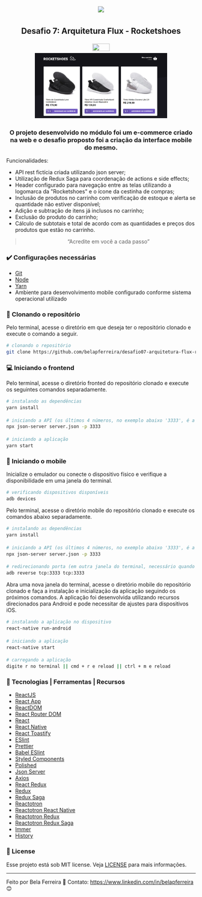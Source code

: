 <h1 align="center">
<img src="https://user-images.githubusercontent.com/59603768/75156287-8fa02b80-56f0-11ea-84a3-a6bacc2fcdd1.png">
</h1>

<h2 align="center">
  <p>Desafio 7: Arquitetura Flux - Rocketshoes</p>
  <p align="center">
    <img src="mobile/src/assets/Rocketshoes.GIF" width="30%" height="30%" max-width:100% >
    <img src="frontend/src/assets/images/rocketshoes.PNG" width="70%" height="70%" max-width:100% >
  </p>
</h2>

<h3 align="center">
  O projeto desenvolvido no módulo foi um e-commerce criado na web e o desafio proposto foi a criação da interface mobile do mesmo.
</h3>

  Funcionalidades:

  - API rest fictícia criada utilizando json server;
  - Utilização de Redux Saga para coordenação de actions e side effects;
  - Header configurado para navegação entre as telas utilizando a logomarca da "Rocketshoes" e o ícone da cestinha de compras;
  - Inclusão de produtos no carrinho com verificação de estoque e alerta se quantidade não estiver disponível;
  - Adição e subtração de itens já inclusos no carrinho;
  - Exclusão do produto do carrinho;
  - Cálculo de subtotais e total de acordo com as quantidades e preços dos produtos que estão no carrinho.

<blockquote align="center">“Acredite em você a cada passo”</blockquote>

### :heavy_check_mark: Configurações necessárias

-  [Git](https://git-scm.com)
-  [Node](https://nodejs.org/)
-  [Yarn](https://yarnpkg.com/)
-  Ambiente para desenvolvimento mobile configurado conforme sistema operacional utilizado

### :arrow_down_small: Clonando o repositório
Pelo terminal, acesse o diretório em que deseja ter o repositório clonado e execute o comando a seguir.
```bash
# clonando o repositório
git clone https://github.com/belapferreira/desafio07-arquitetura-flux-rocketshoes
```
### :computer: Iniciando o frontend
Pelo terminal, acesse o diretório fronted do repositório clonado e execute os seguintes comandos separadamente.
```bash
# instalando as dependências
yarn install

# iniciando a API (os últimos 4 números, no exemplo abaixo '3333', é a porta utilizada para o servidor da API fictícia)
npx json-server server.json -p 3333

# iniciando a aplicação
yarn start
```
### :iphone: Iniciando o mobile
Inicialize o emulador ou conecte o dispositivo físico e verifique a disponibilidade em uma janela do terminal.
```bash
# verificando dispositivos disponíveis
adb devices
```
Pelo terminal, acesse o diretório mobile do repositório clonado e execute os comandos abaixo separadamente.
```bash
# instalando as dependências
yarn install

# iniciando a API (os últimos 4 números, no exemplo abaixo '3333', é a porta utilizada para o servidor da API fictícia)
npx json-server server.json -p 3333

# redirecionando porta (em outra janela do terminal, necessário quando estiver emulando pelo Android Studio)
adb reverse tcp:3333 tcp:3333
```
Abra uma nova janela do terminal, acesse o diretório mobile do repositório clonado e faça a instalação e inicialização da aplicação seguindo os próximos comandos. A aplicação foi desenvolvida utilizando recursos direcionados para Android e pode necessitar de ajustes para dispositivos iOS.
```bash
# instalando a aplicação no dispositivo
react-native run-android

# iniciando a aplicação
react-native start

# carregando a aplicação
digite r no terminal || cmd + r e reload || ctrl + m e reload
```

### :wrench: Tecnologias | Ferramentas | Recursos

-  [ReactJS](https://pt-br.reactjs.org/)
-  [React App](https://pt-br.reactjs.org/docs/create-a-new-react-app.html)
-  [ReactDOM](https://pt-br.reactjs.org/docs/react-dom.html)
-  [React Router DOM](https://www.npmjs.com/package/react-router-dom)
-  [React](https://pt-br.reactjs.org/)
-  [React Native](https://reactnative.dev/)
-  [React Toastify](https://github.com/fkhadra/react-toastify)
-  [ESlint](https://eslint.org/)
-  [Prettier](https://prettier.io/)
-  [Babel ESlint](https://github.com/babel/babel-eslint)
-  [Styled Components](https://styled-components.com/)
-  [Polished](https://polished.js.org/)
-  [Json Server](https://github.com/typicode/json-server)
-  [Axios](https://github.com/axios/axios)
-  [React Redux](https://react-redux.js.org/)
-  [Redux](https://redux.js.org/)
-  [Redux Saga](https://redux-saga.js.org/)
-  [Reactotron](https://infinite.red/reactotron)
-  [Reactotron React Native](https://github.com/infinitered/reactotron/blob/master/docs/quick-start-react-native.md)
-  [Reactotron Redux](https://github.com/infinitered/reactotron/blob/master/docs/plugin-redux.md)
-  [Reactotron Redux Saga](https://github.com/infinitered/reactotron/blob/master/docs/plugin-redux-saga.md)
-  [Immer](https://github.com/immerjs/immer)
-  [History](https://github.com/ReactTraining/history/tree/3f69f9e07b0a739419704cffc3b3563133281548)

### :memo: License
Esse projeto está sob MIT license. Veja [LICENSE](https://github.com/belapferreira/desafio07-arquitetura-flux-rocketshoes/blob/master/LICENSE) para mais informações.

---

Feito por Bela Ferreira :blue_heart: Contato: https://www.linkedin.com/in/belapferreira :blush:
